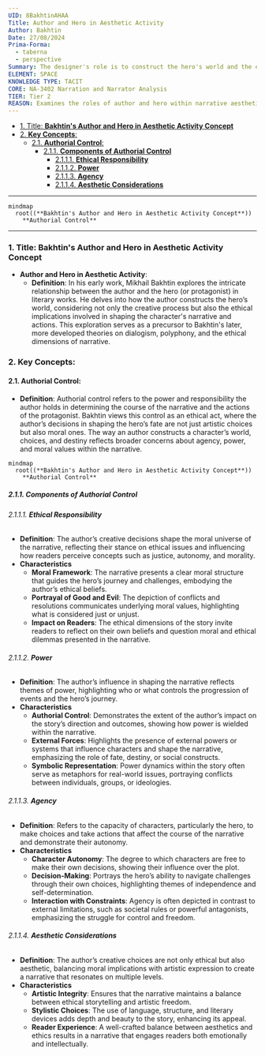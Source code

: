 ```yaml
---
UID: 8BakhtinAHAA
Title: Author and Hero in Aesthetic Activity
Author: Bakhtin
Date: 27/08/2024
Prima-Forma:
  - taberna
  - perspective
Summary: The designer's role is to construct the hero's world and the ethical implications of this construction.
ELEMENT: SPACE
KNOWLEDGE TYPE: TACIT
CORE: NA-3402 Narration and Narrator Analysis
TIER: Tier 2
REASON: Examines the roles of author and hero within narrative aesthetics, aligning with narration and narrator analysis.
---
```


- [1. Title: **Bakhtin's Author and Hero in Aesthetic Activity Concept**](#1-title-bakhtins-author-and-hero-in-aesthetic-activity-concept)
- [2. **Key Concepts**:](#2-key-concepts)
  - [2.1. **Authorial Control**:](#21-authorial-control)
    - [2.1.1. **Components of Authorial Control**](#211-components-of-authorial-control)
      - [2.1.1.1. **Ethical Responsibility**](#2111-ethical-responsibility)
      - [2.1.1.2. **Power**](#2112-power)
      - [2.1.1.3. **Agency**](#2113-agency)
      - [2.1.1.4. **Aesthetic Considerations**](#2114-aesthetic-considerations)

---

```mermaid
mindmap
  root((**Bakhtin's Author and Hero in Aesthetic Activity Concept**))
    **Authorial Control**
```

---

### 1. Title: **Bakhtin's Author and Hero in Aesthetic Activity Concept**

- **Author and Hero in Aesthetic Activity**:
  - **Definition**: In his early work, Mikhail Bakhtin explores the intricate relationship between the author and the hero (or protagonist) in literary works. He delves into how the author constructs the hero’s world, considering not only the creative process but also the ethical implications involved in shaping the character's narrative and actions. This exploration serves as a precursor to Bakhtin's later, more developed theories on dialogism, polyphony, and the ethical dimensions of narrative.

### 2. **Key Concepts**:

#### 2.1. **Authorial Control**:

- **Definition**: Authorial control refers to the power and responsibility the author holds in determining the course of the narrative and the actions of the protagonist. Bakhtin views this control as an ethical act, where the author’s decisions in shaping the hero’s fate are not just artistic choices but also moral ones. The way an author constructs a character’s world, choices, and destiny reflects broader concerns about agency, power, and moral values within the narrative.

```mermaid
mindmap
  root((**Bakhtin's Author and Hero in Aesthetic Activity Concept**))
    **Authorial Control**
```

##### 2.1.1. **Components of Authorial Control**

###### 2.1.1.1. **Ethical Responsibility**

- **Definition**: The author’s creative decisions shape the moral universe of the narrative, reflecting their stance on ethical issues and influencing how readers perceive concepts such as justice, autonomy, and morality.
- **Characteristics**
  - **Moral Framework**: The narrative presents a clear moral structure that guides the hero’s journey and challenges, embodying the author’s ethical beliefs.
  - **Portrayal of Good and Evil**: The depiction of conflicts and resolutions communicates underlying moral values, highlighting what is considered just or unjust.
  - **Impact on Readers**: The ethical dimensions of the story invite readers to reflect on their own beliefs and question moral and ethical dilemmas presented in the narrative.

###### 2.1.1.2. **Power**

- **Definition**: The author’s influence in shaping the narrative reflects themes of power, highlighting who or what controls the progression of events and the hero’s journey.
- **Characteristics**
  - **Authorial Control**: Demonstrates the extent of the author’s impact on the story’s direction and outcomes, showing how power is wielded within the narrative.
  - **External Forces**: Highlights the presence of external powers or systems that influence characters and shape the narrative, emphasizing the role of fate, destiny, or social constructs.
  - **Symbolic Representation**: Power dynamics within the story often serve as metaphors for real-world issues, portraying conflicts between individuals, groups, or ideologies.

###### 2.1.1.3. **Agency**

- **Definition**: Refers to the capacity of characters, particularly the hero, to make choices and take actions that affect the course of the narrative and demonstrate their autonomy.
- **Characteristics**
  - **Character Autonomy**: The degree to which characters are free to make their own decisions, showing their influence over the plot.
  - **Decision-Making**: Portrays the hero’s ability to navigate challenges through their own choices, highlighting themes of independence and self-determination.
  - **Interaction with Constraints**: Agency is often depicted in contrast to external limitations, such as societal rules or powerful antagonists, emphasizing the struggle for control and freedom.

###### 2.1.1.4. **Aesthetic Considerations**

- **Definition**: The author’s creative choices are not only ethical but also aesthetic, balancing moral implications with artistic expression to create a narrative that resonates on multiple levels.
- **Characteristics**
  - **Artistic Integrity**: Ensures that the narrative maintains a balance between ethical storytelling and artistic freedom.
  - **Stylistic Choices**: The use of language, structure, and literary devices adds depth and beauty to the story, enhancing its appeal.
  - **Reader Experience**: A well-crafted balance between aesthetics and ethics results in a narrative that engages readers both emotionally and intellectually.

